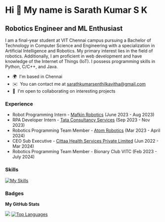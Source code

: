 Hi 👋 My name is Sarath Kumar S K
===================================

Robotics Engineer and ML Enthusiast
-----------------------------------

I am a final-year student at VIT Chennai campus pursuing a Bachelor of Technology in Computer Science and Engineering with a specialization in Artificial Intelligence and Robotics. My primary interest lies in the field of robotics. Additionally, I am proficient in web development and have knowledge of the Internet of Things (IoT). I possess programming skills in Python, C/C++, and Java.

* 🌍  I'm based in Chennai
* ✉️  You can contact me at [sarathkumarsenthilkavitha@gmail.com](mailto:sarathkumarsenthilkavitha@gmail.com)
* 🤝  I'm open to collaborating on interesting projects

### Experience
* Robot Programming Intern - [Mafkin Robotics](https://www.mafkinrobotics.com/) (June 2023 - Aug 2023)
* RPA Developer Intern - [Tata Consultancy Services](https://www.tcs.com/) (Sep 2023 - Nov 2023)
* Robotics Programming Team Member - [Atom Robotics](https://atomrobotics.github.io/) (Mar 2023 - April 2024)
* CEO Sub Executive - [Cittaa Health Services Private Limited](https://cittaa.in/) (Jun 2022 - Mar 2024)
* Robotics Programming Team Member - Bionary Club VITC (Feb 2023 - July 2024)

### Skills

[![My Skills](https://skillicons.dev/icons?i=ros,raspberrypi,arduino,vscode,js,html,css,atom,angular,bash,c,cpp,bootstrap,cmake,bots,django,figma,firebase,gcp,git,github,ai,java,linux,matlab,mysql,mongodb,nodejs,php,powershell,postman,py,pytorch,react,r,stackoverflow,tensorflow,visualstudio)](https://skillicons.dev)

### Badges

<b>My GitHub Stats</b>

<p>
<!-- <a href="https://github.com/sarathkumar-sk"><img src="https://github-readme-stats.vercel.app/api?username=sarathkumar-sk&show_icons=true&hide=&count_private=true&title_color=0891b2&text_color=ffffff&icon_color=0891b2&bg_color=1c1917&hide_border=true&show_icons=true" alt="Sarath's GitHub stats" /></a> -->
<a href="https://github.com/sarathkumar-sk"><img src="https://github-readme-streak-stats.herokuapp.com/?user=sarathkumar-sk&stroke=ffffff&background=1c1917&ring=0891b2&fire=0891b2&currStreakNum=ffffff&currStreakLabel=0891b2&sideNums=ffffff&sideLabels=ffffff&dates=ffffff&hide_border=true" /></a>
<a href="https://github.com/sarathkumar-sk" align="left"><img src="https://github-readme-stats.vercel.app/api/top-langs/?username=sarathkumar-sk&langs_count=8&title_color=0891b2&text_color=ffffff&icon_color=0891b2&bg_color=1c1917&hide_border=true&locale=en&custom_title=Top%20%Languages&layout=compact" alt="Top Languages" /></a>
</p>


